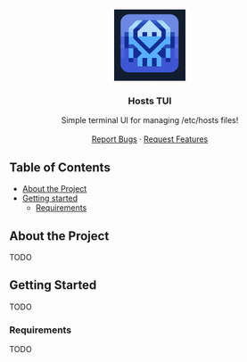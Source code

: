 <!-- PROJECT SHIELDS -->

<!-- PROJECT LOGO -->
<br />
<p align="center">
  <a href="https://github.com/giovalgas/hosts-tui">
    <img src="./assets/icon.png" alt="Logo" width="128" height="128">
  </a>

<h3 align="center">Hosts TUI</h3>

  <p align="center">
    Simple terminal UI for managing /etc/hosts files!
    <br />
    <br />
    <a href="https://github.com/giovalgas/giovalgas/hosts-tui/issues">Report Bugs</a>
    ·
    <a href="https://github.com/giovalgas/giovalgas/hosts-tui/issues">Request Features</a>
  </p>
</p>

<!-- TABLE OF CONTENTS -->
## Table of Contents

* [About the Project](#about-the-project)
* [Getting started](#getting-started)
    * [Requirements](#requirements)

## About the Project

TODO

## Getting Started

TODO

### Requirements

TODO

<!-- MARKDOWN LINKS & IMAGES -->
<!-- https://www.markdownguide.org/basic-syntax/#reference-style-links -->

